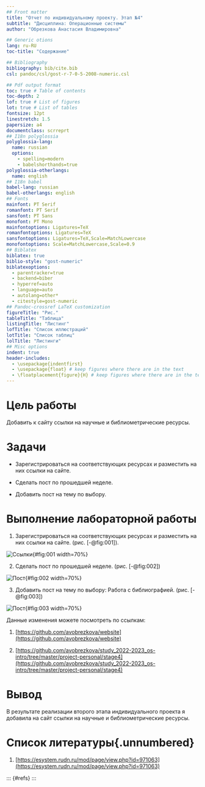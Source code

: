 ```yaml
---
## Front matter
title: "Отчет по индивидуальному проекту. Этап №4"
subtitle: "Дисциплина: Операционные системы"
author: "Обрезкова Анастасия Владимировна"

## Generic otions
lang: ru-RU
toc-title: "Содержание"

## Bibliography
bibliography: bib/cite.bib
csl: pandoc/csl/gost-r-7-0-5-2008-numeric.csl

## Pdf output format
toc: true # Table of contents
toc-depth: 2
lof: true # List of figures
lot: true # List of tables
fontsize: 12pt
linestretch: 1.5
papersize: a4
documentclass: scrreprt
## I18n polyglossia
polyglossia-lang:
  name: russian
  options:
	- spelling=modern
	- babelshorthands=true
polyglossia-otherlangs:
  name: english
## I18n babel
babel-lang: russian
babel-otherlangs: english
## Fonts
mainfont: PT Serif
romanfont: PT Serif
sansfont: PT Sans
monofont: PT Mono
mainfontoptions: Ligatures=TeX
romanfontoptions: Ligatures=TeX
sansfontoptions: Ligatures=TeX,Scale=MatchLowercase
monofontoptions: Scale=MatchLowercase,Scale=0.9
## Biblatex
biblatex: true
biblio-style: "gost-numeric"
biblatexoptions:
  - parentracker=true
  - backend=biber
  - hyperref=auto
  - language=auto
  - autolang=other*
  - citestyle=gost-numeric
## Pandoc-crossref LaTeX customization
figureTitle: "Рис."
tableTitle: "Таблица"
listingTitle: "Листинг"
lofTitle: "Список иллюстраций"
lotTitle: "Список таблиц"
lolTitle: "Листинги"
## Misc options
indent: true
header-includes:
  - \usepackage{indentfirst}
  - \usepackage{float} # keep figures where there are in the text
  - \floatplacement{figure}{H} # keep figures where there are in the text
---
```

# Цель работы

Добавить к сайту ссылки на научные и библиометрические ресурсы.

# Задачи

- Зарегистрироваться на соответствующих ресурсах и разместить на них ссылки на сайте.

- Сделать пост по прошедшей неделе.

- Добавить пост на тему по выбору.
      
# Выполнение лабораторной работы

1. Зарегистрироваться на соответствующих ресурсах и разместить на них ссылки на сайте. (рис. [-@fig:001]).

![Ссылки](image/1.png){#fig:001 width=70%}

2. Сделать пост по прошедшей неделе. (рис. [-@fig:002])

![Пост](image/2.png){#fig:002 width=70%}

3. Добавить пост на тему по выбору: Работа с библиографией. (рис. [-@fig:003])

![Пост](image/3.png){#fig:003 width=70%}

Данные изменения можете посмотреть по ссылкам: 

1. [https://github.com/avobrezkova/website](https://github.com/avobrezkova/website)

2. [https://github.com/avobrezkova/study_2022-2023_os-intro/tree/master/project-personal/stage4](https://github.com/avobrezkova/study_2022-2023_os-intro/tree/master/project-personal/stage4)

# Вывод

В результате реализации второго этапа индивидуального проекта я добавила на сайт ссылки на научные и библиометрические ресурсы.

# Список литературы{.unnumbered}

1. [https://esystem.rudn.ru/mod/page/view.php?id=971063](https://esystem.rudn.ru/mod/page/view.php?id=971063)


::: {#refs}
:::
